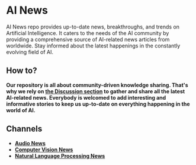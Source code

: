 # AI News
AI News repo provides up-to-date news, breakthroughs, and trends on Artificial Intelligence. It caters to the needs of the AI community by providing a comprehensive source of AI-related news articles from worldwide. Stay informed about the latest happenings in the constantly evolving field of AI.


## How to?
**Our repository is all about community-driven knowledge sharing. That's why we rely on [the Discussion section](https://github.com/vufu/ai_news/discussions) to gather and share all the latest AI-related news. Everybody is welcomed to add interesting and informative stories to keep us up-to-date on everything happening in the world of AI.**

## Channels
- [**Audio News**](https://github.com/vufu/ai_news/discussions/3)
- [**Computer Vision News**](https://github.com/vufu/ai_news/discussions/2)
- [**Natural Language Processing News**](https://github.com/vufu/ai_news/discussions/1)
